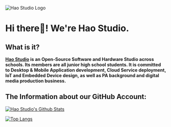![Hao Studio Logo](https://hao-studio.github.io/Hao-Studio/Logo.png)
# **Hi there👋!   We're Hao Studio**.
## **What is it?**
**[Hao Studio](https://hao-studio.vercel.app) is an Open-Source Software and Hardware Studio across schools. Its members are all junior high school students. It is committed to Desktop & Mobile Application development, Cloud Service deployment, IoT and Embedded Device design, as well as PA background and digital media production business.**
## **The Information about our GitHub Account:**
[![Hao Studio's Github Stats](https://github-readme-stats.vercel.app/api?username=Hao-Studio)](https://github.com/Hao-Studio/github-readme-stats)

[![Top Langs](https://github-readme-stats.vercel.app/api/top-langs/?username=Hao-Studio&layout=compact)](https://github.com/Hao-Studio/github-readme-stats)
